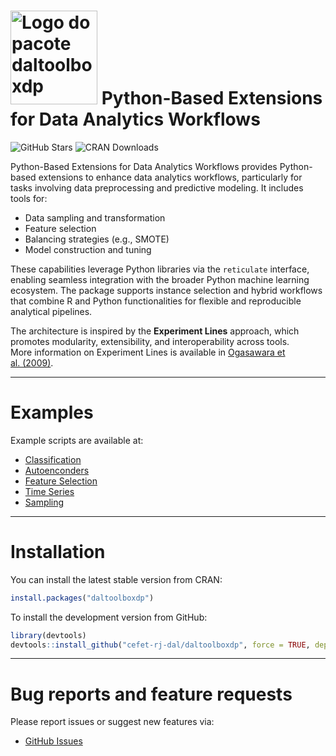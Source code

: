 
<!-- README.md is generated from README.Rmd. Please edit that file -->

# <img src='https://raw.githubusercontent.com/cefet-rj-dal/daltoolboxdp/master/inst/logo.png' alt='Logo do pacote daltoolboxdp' align='centre' height='150' width='139'/> Python-Based Extensions for Data Analytics Workflows

<!-- badges: start -->

![GitHub
Stars](https://img.shields.io/github/stars/cefet-rj-dal/daltoolboxdp?logo=Github)
![CRAN Downloads](https://cranlogs.r-pkg.org/badges/daltoolboxdp)
<!-- badges: end -->

Python-Based Extensions for Data Analytics Workflows provides
Python-based extensions to enhance data analytics workflows,
particularly for tasks involving data preprocessing and predictive
modeling. It includes tools for:

- Data sampling and transformation  
- Feature selection  
- Balancing strategies (e.g., SMOTE)  
- Model construction and tuning

These capabilities leverage Python libraries via the `reticulate`
interface, enabling seamless integration with the broader Python machine
learning ecosystem. The package supports instance selection and hybrid
workflows that combine R and Python functionalities for flexible and
reproducible analytical pipelines.

The architecture is inspired by the **Experiment Lines** approach, which
promotes modularity, extensibility, and interoperability across tools.  
More information on Experiment Lines is available in [Ogasawara et
al. (2009)](https://doi.org/10.1007/978-3-642-02279-1_20).

------------------------------------------------------------------------

# Examples

Example scripts are available at:

- [Classification](https://github.com/cefet-rj-dal/daltoolboxdp/tree/main/examples/classification)
- [Autoenconders](https://github.com/cefet-rj-dal/daltoolboxdp/tree/main/examples/autoencoder)
- [Feature
  Selection](https://github.com/cefet-rj-dal/daltoolboxdp/tree/main/examples/feature-selection)
- [Time
  Series](https://github.com/cefet-rj-dal/daltoolboxdp/tree/main/examples/timeseries)
- [Sampling](https://github.com/cefet-rj-dal/daltoolboxdp/tree/main/examples/sampling)

------------------------------------------------------------------------

# Installation

You can install the latest stable version from CRAN:

``` r
install.packages("daltoolboxdp")
```

To install the development version from GitHub:

``` r
library(devtools)
devtools::install_github("cefet-rj-dal/daltoolboxdp", force = TRUE, dependencies = FALSE, upgrade = "never")
```

------------------------------------------------------------------------

# Bug reports and feature requests

Please report issues or suggest new features via:

- [GitHub Issues](https://github.com/cefet-rj-dal/daltoolboxdp/issues)
